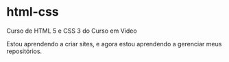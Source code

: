 # html-css
 Curso de HTML 5 e CSS 3 do Curso em Vídeo

 Estou aprendendo a criar sites, e agora estou aprendendo a gerenciar meus repositórios.
